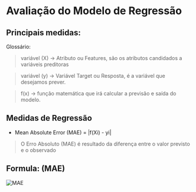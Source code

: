 # Avaliação do Modelo de Regressão

## Principais medidas:

Glossário:

> variável (X) -> Atributo ou Features, são os atributos candidados a variáveis preditoras

> variável (y) -> Variável Target ou Resposta, é a variável que desejamos prever.

> f(x) -> função matemática que irá calcular a previsão e saída do modelo.


## Medidas de Regressão

* Mean Absolute Error (MAE) = |f(Xi) - yi|
    
> O Erro Absoluto (MAE) é resultado da diferença entre o valor previsto e o observado

 ## Formula: (MAE)
 ![MAE](https://uploaddeimagens.com.br/images/000/846/028/full/MAE.png?1487965874)
 


